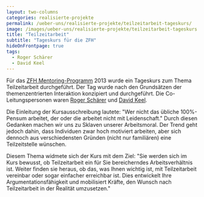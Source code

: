```yaml
---
layout: two-columns
categories: realisierte-projekte
permalink: /ueber-uns/realisierte-projekte/teilzeitarbeit-tageskurs/
image: /images/ueber-uns/realisierte-projekte/teilzeitarbeit-tageskurs.jpg
title: "Teilzeitarbeit"
subtitle: "Tageskurs für die ZFH"
hideOnFrontpage: true
tags:
  - Roger Schärer
  - David Keel
---
```


Für das [ZFH Mentoring-Programm](http://www.zfh.ch/dienstleistungen/mentoring-zfh.html) 2013 wurde ein Tageskurs zum Thema Teilzeitarbeit durchgeführt. Der Tag wurde nach den Grundsätzen der themenzentrierten Interaktion konzipiert und durchgeführt. Die Co-Leitungspersonen waren [Roger Schärer](/ueber-uns/team/roger-schaerer/) und [David Keel](http://www.einfachkomplex.ch/).

Die Einleitung der Kursausschreibung lautete: "Wer nicht das übliche 100%-Pensum arbeitet, der oder die arbeitet nicht mit Leidenschaft." Durch diesen Gedanken machen wir uns zu Sklaven unserer Arbeitsmoral. Der Trend geht jedoch dahin, dass Individuen zwar hoch motiviert arbeiten, aber sich dennoch aus verschiedensten Gründen (nicht nur familiären) eine Teilzeitstelle wünschen.

Diesem Thema widmete sich der Kurs mit dem Ziel: "Sie werden sich im Kurs bewusst, ob Teilzeitarbeit ein für Sie bereicherndes Arbeitsverhältnis ist. Weiter finden sie heraus, ob das, was Ihnen wichtig ist, mit Teilzeitarbeit vereinbar oder sogar einfacher erreichbar ist. Dies entwickelt Ihre Argumentationsfähigkeit und mobilisiert Kräfte, den Wunsch nach Teilzeitarbeit in der Realität umzusetzen."
